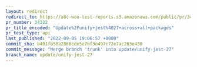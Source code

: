 ```yaml
---
layout: redirect
redirect_to: https://a8c-woo-test-reports.s3.amazonaws.com/public/pr/34322/api/index.html
pr_number: 34322
pr_title_encoded: "Update%2Funify+jest%4027+across+all+packages"
pr_test_type: api
last_published: "2022-09-05 19:06:57 +0000"
commit_sha: b401fb50a2866ede5e7bf3e497c72e7ac263e430
commit_message: "Merge branch 'trunk' into update/unify-jest-27"
branch_name: update/unify-jest-27
---
```

